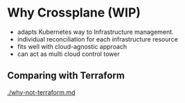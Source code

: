 # Why Crossplane (WIP)

- adapts Kubernetes way to Infrastructure management.
- individual reconciliation for each infrastructure resource
- fits well with cloud-agnostic approach
- can act as multi cloud control tower

## Comparing with Terraform

[./why-not-terraform.md](./why-not-terraform.md)
